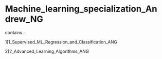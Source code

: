 # Machine_learning_specialization_Andrew_NG

contains : 

1]1_Supervised_ML_Regression_and_Classification_ANG

2]2_Advanced_Learning_Algorithms_ANG
